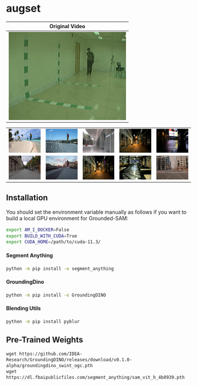 # augset

| Original Video |
|----------------|
| ![org](assets/gifs/025-bg-02-018.gif) |

<table>
 <tr>
  <td align="center"><img src="assets/gifs/025-bg-02-018-1.gif" width="100%" height="auto" /></td>
  <td align="center"><img src="assets/gifs/025-bg-02-018-2.gif" width="100%" height="auto" /></td>
  <td align="center"><img src="assets/gifs/025-bg-02-018-3.gif" width="100%" height="auto" /></td>
  <td align="center"><img src="assets/gifs/025-bg-02-018-4.gif" width="100%" height="auto" /></td>
  <td align="center"><img src="assets/gifs/025-bg-02-018-5.gif" width="100%" height="auto" /></td>
 </tr>
 <tr>
  <td align="center"><img src="assets/gifs/025-bg-02-018-6.gif" width="100%" height="auto" /></td>
  <td align="center"><img src="assets/gifs/025-bg-02-018-7.gif" width="100%" height="auto" /></td>
  <td align="center"><img src="assets/gifs/025-bg-02-018-8.gif" width="100%" height="auto" /></td>
  <td align="center"><img src="assets/gifs/025-bg-02-018-9.gif" width="100%" height="auto" /></td>
  <td align="center"><img src="assets/gifs/025-bg-02-018-10.gif" width="100%" height="auto" /></td>
 </tr>
</table>

## Installation
You should set the environment variable manually as follows if you want to build a local GPU environment for Grounded-SAM:
```bash
export AM_I_DOCKER=False
export BUILD_WITH_CUDA=True
export CUDA_HOME=/path/to/cuda-11.3/
```

#### Segment Anything
```bash
python -m pip install -e segment_anything
```

#### GroundingDino
```bash
python -m pip install -e GroundingDINO
```

#### Blending Utils
```bash
python -m pip install pyblur
```


## Pre-Trained Weights
```
wget https://github.com/IDEA-Research/GroundingDINO/releases/download/v0.1.0-alpha/groundingdino_swint_ogc.pth
wget https://dl.fbaipublicfiles.com/segment_anything/sam_vit_h_4b8939.pth
```
